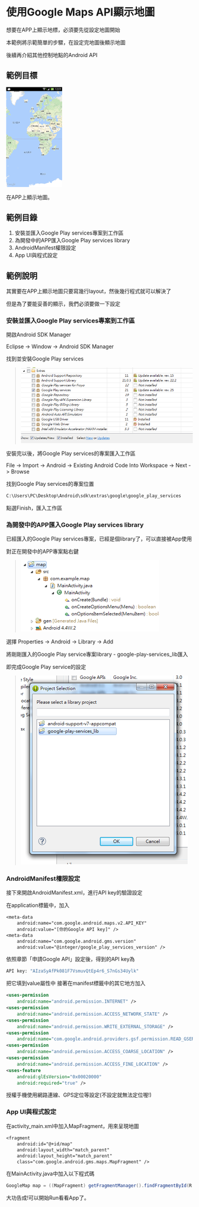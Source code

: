 # 使用Google Maps API顯示地圖
想要在APP上顯示地標，必須要先從設定地圖開始

本範例將示範簡單的步驟，在設定完地圖後顯示地圖

後續再介紹其他控制地點的Android API

## 範例目標

<img src = "/img/map_result.jpg"  width = 30%, height = 30% />

在APP上顯示地圖。

## 範例目錄

1. 安裝並匯入Google Play services專案到工作區
2. 為開發中的APP匯入Google Play services library
3. AndroidManifest權限設定
4. App UI與程式設定

## 範例說明

其實要在APP上顯示地圖只要寫幾行layout，然後幾行程式就可以解決了

但是為了要能妥善的顯示，我們必須要做一下設定

### 安裝並匯入Google Play services專案到工作區

開啟Android SDK Manager

Eclipse -> Window -> Android SDK Manager

找到並安裝Google Play services

><img src = "/img/map_service.png"   />

安裝完以後，將Google Play services的專案匯入工作區

File -> Import -> Android -> Existing Android Code Into Workspace -> Next -> Browse

找到Google Play services的專案位置

```bash
C:\Users\PC\Desktop\Android\sdk\extras\google\google_play_services
```
點選Finish，匯入工作區

### 為開發中的APP匯入Google Play services library

已經匯入的Google Play services專案，已經是個library了，可以直接被App使用

對正在開發中的APP專案點右鍵

><img src = "/img/map_right_click.png"   />

選擇 Properties -> Android -> Library -> Add

將剛剛匯入的Google Play service專案library - google-play-services_lib匯入

即完成Google Play service的設定

><img src = "/img/map_lib.png"   />

### AndroidManifest權限設定

接下來開啟AndroidManifest.xml，進行API key的驗證設定

在application標籤中，加入

```
<meta-data
    android:name="com.google.android.maps.v2.API_KEY"
    android:value="[你的Google API key]" />
<meta-data
    android:name="com.google.android.gms.version"
    android:value="@integer/google_play_services_version" />
```
依照章節「申請Google API」設定後，得到的API key為

```bash
API key: "AIzaSyAfPk081F7VsmuvQtEp4r6_S7nGs34Uylk"
```
把它填到value屬性中
接著在manifest標籤中的其它地方加入

```xml
<uses-permission 
    android:name="android.permission.INTERNET" />
<uses-permission 
    android:name="android.permission.ACCESS_NETWORK_STATE" />
<uses-permission 
    android:name="android.permission.WRITE_EXTERNAL_STORAGE" />
<uses-permission 
    android:name="com.google.android.providers.gsf.permission.READ_GSERVICES" />
<uses-permission 
    android:name="android.permission.ACCESS_COARSE_LOCATION" />
<uses-permission 
    android:name="android.permission.ACCESS_FINE_LOCATION" />
<uses-feature
    android:glEsVersion="0x00020000"
    android:required="true" />
```

授權手機使用網路連線、GPS定位等設定(不設定就無法定位喔!)

### App UI與程式設定
    
在activity_main.xml中加入MapFragment，用來呈現地圖

```
<fragment
    android:id="@+id/map"
    android:layout_width="match_parent"
    android:layout_height="match_parent"
    class="com.google.android.gms.maps.MapFragment" />
```

在MainActivity.java中加入以下程式碼

```java
GoogleMap map = ((MapFragment) getFragmentManager().findFragmentById(R.id.map)).getMap();
```

大功告成!可以開始Run看看App了。